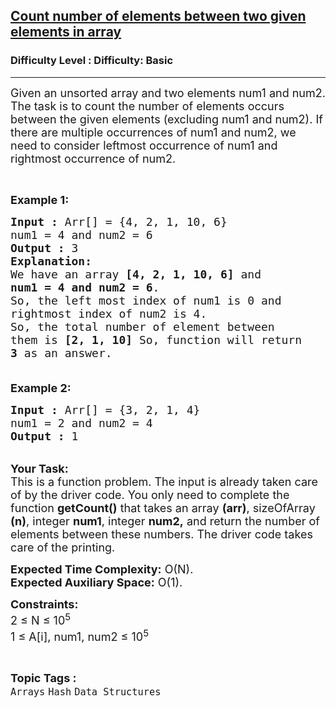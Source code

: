 <h2><a href="https://www.geeksforgeeks.org/problems/count-number-of-elements-between-two-given-elements-in-array4044/1?utm_source=geeksforgeeks&utm_medium=ml_article_practice_tab&utm_campaign=article_practice_tab">Count number of elements between two given elements in array</a></h2><h3>Difficulty Level : Difficulty: Basic</h3><hr><div class="problems_problem_content__Xm_eO"><p><span style="font-size:18px">Given an unsorted array and two elements num1 and num2. The task is to count the number of elements occurs between the given elements (excluding num1 and num2). If there are multiple occurrences of num1 and num2, we need to consider leftmost occurrence of num1 and rightmost occurrence of num2.</span></p>

<p>&nbsp;</p>

<p><span style="font-size:18px"><strong>Example 1:</strong></span></p>

<pre><span style="font-size:18px"><strong>Input :</strong> Arr[] = {4, 2, 1, 10, 6}
num1 = 4 and num2 = 6
<strong>Output :</strong> 3
<strong>Explanation:
</strong>We have an array <strong>[4, 2, 1, 10, 6]</strong> and 
<strong>num1 = 4 and num2 = 6</strong>. 
So, the left most index of num1 is 0 and 
rightmost index of num2 is 4. 
So, the total number of element between 
them is <strong>[2, 1, 10] </strong>So, function will return 
<strong>3</strong> as an answer.

</span></pre>

<p><span style="font-size:18px"><strong>Example 2:</strong></span></p>

<pre><span style="font-size:18px"><strong>Input :</strong> Arr[] = {3, 2, 1, 4}
num1 = 2 and num2 = 4
<strong>Output :</strong> 1</span>
</pre>

<p><br>
<span style="font-size:18px"><strong>Your Task:</strong><br>
This is a function problem. The input is already taken care of by the driver code. You only need to complete the function <strong>getCount()</strong> that takes an array <strong>(arr)</strong>, sizeOfArray <strong>(n)</strong>, integer <strong>num1</strong>, integer <strong>num2,</strong>&nbsp;and return the number of elements between these numbers. The driver code takes care of the printing.</span></p>

<p><span style="font-size:18px"><strong>Expected Time Complexity:</strong>&nbsp;O(N).<br>
<strong>Expected Auxiliary Space:</strong>&nbsp;O(1).</span></p>

<p><span style="font-size:18px"><strong>Constraints:</strong><br>
2 ≤ N ≤ 10<sup>5</sup><br>
1&nbsp;≤ A[i], num1, num2 ≤ 10<sup>5</sup></span></p>
</div><br><p><span style=font-size:18px><strong>Topic Tags : </strong><br><code>Arrays</code>&nbsp;<code>Hash</code>&nbsp;<code>Data Structures</code>&nbsp;